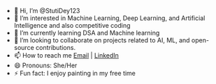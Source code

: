 - 👋 Hi, I’m @StutiDey123
- 👀 I’m interested in Machine Learning, Deep Learning, and Artificial Intelligence and also competitive coding
- 🌱 I’m currently learning DSA and Machine learning
- 💞️ I’m looking to collaborate on projects related to AI, ML, and open-source contributions.
- 📫 How to reach me [Email](mailto:nikkondey2019@gmail.com) | [LinkedIn](https://www.linkedin.com/in/stuti-dey-9b4814225/) 
- 😄 Pronouns: She/Her
- ⚡ Fun fact:  I enjoy painting in my free time

<!---
StutiDey123/StutiDey123 is a ✨ special ✨ repository because its `README.md` (this file) appears on your GitHub profile.
You can click the Preview link to take a look at your changes.
--->
